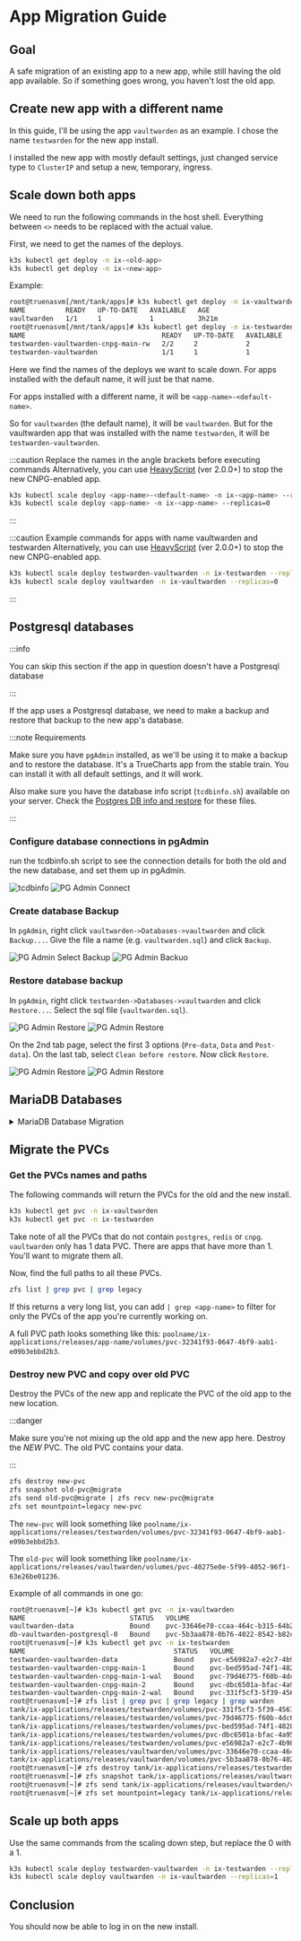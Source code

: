 # App Migration Guide

## Goal

A safe migration of an existing app to a new app, while still having the old app available. So if something goes wrong, you haven't lost the old app.

## Create new app with a different name

In this guide, I'll be using the app `vaultwarden` as an example. I chose the name `testwarden` for the new app install.

I installed the new app with mostly default settings, just changed service type to `ClusterIP` and setup a new, temporary, ingress.

## Scale down both apps

We need to run the following commands in the host shell. Everything between `<>` needs to be replaced with the actual value.

First, we need to get the names of the deploys.

```bash
k3s kubectl get deploy -n ix-<old-app>
k3s kubectl get deploy -n ix-<new-app>
```

Example:

```bash
root@truenasvm[/mnt/tank/apps]# k3s kubectl get deploy -n ix-vaultwarden
NAME          READY   UP-TO-DATE   AVAILABLE   AGE
vaultwarden   1/1     1            1           3h21m
root@truenasvm[/mnt/tank/apps]# k3s kubectl get deploy -n ix-testwarden
NAME                                  READY   UP-TO-DATE   AVAILABLE   AGE
testwarden-vaultwarden-cnpg-main-rw   2/2     2            2           3h12m
testwarden-vaultwarden                1/1     1            1           3h12m
```

Here we find the names of the deploys we want to scale down. For apps installed with the default name, it will just be that name.

For apps installed with a different name, it will be `<app-name>-<default-name>`.

So for `vaultwarden` (the default name), it will be `vaultwarden`. But for the vaultwarden app that was installed with the name `testwarden`, it will be `testwarden-vaultwarden`.

:::caution Replace the names in the angle brackets before executing commands
Alternatively, you can use [HeavyScript]([url](https://github.com/Heavybullets8/heavy_script)) (ver 2.0.0+) to stop the new CNPG-enabled app.
```bash
k3s kubectl scale deploy <app-name>-<default-name> -n ix-<app-name> --replicas=0
k3s kubectl scale deploy <app-name> -n ix-<app-name> --replicas=0
```

:::

:::caution Example commands for apps with name vaultwarden and testwarden
Alternatively, you can use [HeavyScript]([url](https://github.com/Heavybullets8/heavy_script)) (ver 2.0.0+) to stop the new CNPG-enabled app.
```bash
k3s kubectl scale deploy testwarden-vaultwarden -n ix-testwarden --replicas=0
k3s kubectl scale deploy vaultwarden -n ix-vaultwarden --replicas=0
```

:::

## Postgresql databases

:::info

You can skip this section if the app in question doesn't have a Postgresql database

:::

If the app uses a Postgresql database, we need to make a backup and restore that backup to the new app's database.

:::note Requirements

Make sure you have `pgAdmin` installed, as we'll be using it to make a backup and to restore the database. It's a TrueCharts app from the stable train. You can install it with all default settings, and it will work.

Also make sure you have the database info script (`tcdbinfo.sh`) available on your server. Check the [Postgres DB info and restore](https://truecharts.org/manual/SCALE/guides/sql-export) for these files.

:::

### Configure database connections in pgAdmin

run the tcdbinfo.sh script to see the connection details for both the old and the new database, and set them up in pgAdmin.

![tcdbinfo](img/tcdbinfo.png)
![PG Admin Connect](img/pgadminconnect.png)

### Create database Backup

In `pgAdmin`, right click `vaultwarden->Databases->vaultwarden` and click `Backup...`. Give the file a name (e.g. `vaultwarden.sql`) and click `Backup`.

![PG Admin Select Backup](img/pgadminbackupselect.png)
![PG Admin Backuo](img/pgadminbackup.png)

### Restore database backup

In `pgAdmin`, right click `testwarden->Databases->vaultwarden` and click `Restore...`. Select the sql file (`vaultwarden.sql`).

![PG Admin Restore](img/pgadminrestore.png)
![PG Admin Restore](img/pgadminrestorepage1.png)

On the 2nd tab page, select the first 3 options (`Pre-data`, `Data` and `Post-data`). On the last tab, select `Clean before restore`. Now click `Restore`.

![PG Admin Restore](img/pgadminrestorepage2.png)
![PG Admin Restore](img/pgadminrestorepage3.png)

## MariaDB Databases

<details>
  <summary>MariaDB Database Migration</summary>
  <div>
    <div>View MariaDB export and import instructions</div>
    <br/>
If the app uses a MariaDB database, we need to make a backup and restore that backup to the new app's database.

:::note Requirements

Make sure you have `adminer` installed, as we'll be using it to make a backup and to restore the database. It's a TrueCharts app from the stable train. You can install it with all default settings, and it will work.

:::

### Configure database connections in adminer

To get the MariaDB credentials from each install the easiest way (until a script does this) is logging into the main container shell and typing `env`, which pulls down the list of `environment variables` used by the container, including the `database credentials`.

![MariaDB](img/MariaDBenv1.png)

Repeat the same for the "new" app

![MariaDB2](img/MariaDBenv2.png)

### Create database Backup

Login to `adminer` using the 4 values highlighted in red above. For most users it'll be `appname-mariadb.ix-appname.svc.cluster.local:3306` or in this case `photoprism-mariadb.ix-photoprism.svc.cluster.local:3306`

![AdminerLogin](img/Adminer-Login.png)

Click `Export`, choose a compression output (gzip) and press `export`

![AdminerExport](img/Adminer-Export.png)

### Restore database backup

Now you login to `adminer` with the "new" app

![AdminerLogin2](img/Adminer-Login2.png)

Click `Import`, then `Choose Files`, upload your backup and then click `Execute`

![AdminerImport](img/Adminer-Import.png)

  </div>
</details>

## Migrate the PVCs

### Get the PVCs names and paths

The following commands will return the PVCs for the old and the new install.

```bash
k3s kubectl get pvc -n ix-vaultwarden
k3s kubectl get pvc -n ix-testwarden
```

Take note of all the PVCs that do not contain `postgres`, `redis` or `cnpg`. `vaultwarden` only has 1 data PVC. There are apps that have more than 1. You'll want to migrate them all.

Now, find the full paths to all these PVCs.

```bash
zfs list | grep pvc | grep legacy
```

If this returns a very long list, you can add `| grep <app-name>` to filter for only the PVCs of the app you're currently working on.

A full PVC path looks something like this: `poolname/ix-applications/releases/app-name/volumes/pvc-32341f93-0647-4bf9-aab1-e09b3ebbd2b3`.

### Destroy new PVC and copy over old PVC

Destroy the PVCs of the new app and replicate the PVC of the old app to the new location.

:::danger

Make sure you're not mixing up the old app and the new app here. Destroy the *NEW* PVC. The old PVC contains your data.

:::

```bash
zfs destroy new-pvc
zfs snapshot old-pvc@migrate
zfs send old-pvc@migrate | zfs recv new-pvc@migrate
zfs set mountpoint=legacy new-pvc
```

The `new-pvc` will look something like `poolname/ix-applications/releases/testwarden/volumes/pvc-32341f93-0647-4bf9-aab1-e09b3ebbd2b3`.

The `old-pvc` will look something like `poolname/ix-applications/releases/vaultwarden/volumes/pvc-40275e0e-5f99-4052-96f1-63e26be01236`.

Example of all commands in one go:

```bash
root@truenasvm[~]# k3s kubectl get pvc -n ix-vaultwarden
NAME                          STATUS   VOLUME                                     CAPACITY   ACCESS MODES   STORAGECLASS                   AGE
vaultwarden-data              Bound    pvc-33646e70-ccaa-464c-b315-64b24fcd9e83   256Gi      RWO            ix-storage-class-vaultwarden   4h27m
db-vaultwarden-postgresql-0   Bound    pvc-5b3aa878-0b76-4022-8542-b82cd3fdcf71   999Gi      RWO            ix-storage-class-vaultwarden   4h27m
root@truenasvm[~]# k3s kubectl get pvc -n ix-testwarden 
NAME                                     STATUS   VOLUME                                     CAPACITY   ACCESS MODES   STORAGECLASS                  AGE
testwarden-vaultwarden-data              Bound    pvc-e56982a7-e2c7-4b98-b875-5612d92506fd   256Gi      RWO            ix-storage-class-testwarden   4h18m
testwarden-vaultwarden-cnpg-main-1       Bound    pvc-bed595ad-74f1-4828-84c7-764693785630   256Gi      RWO            ix-storage-class-testwarden   4h18m
testwarden-vaultwarden-cnpg-main-1-wal   Bound    pvc-79d46775-f60b-4dc6-99a3-1a63d26cd171   256Gi      RWO            ix-storage-class-testwarden   4h18m
testwarden-vaultwarden-cnpg-main-2       Bound    pvc-dbc6501a-bfac-4a95-81a2-c05c5b28b5ff   256Gi      RWO            ix-storage-class-testwarden   4h18m
testwarden-vaultwarden-cnpg-main-2-wal   Bound    pvc-331f5cf3-5f39-4567-83f7-3700d4f582db   256Gi      RWO            ix-storage-class-testwarden   4h18m
root@truenasvm[~]# zfs list | grep pvc | grep legacy | grep warden
tank/ix-applications/releases/testwarden/volumes/pvc-331f5cf3-5f39-4567-83f7-3700d4f582db    1.10M  25.1G     1.10M  legacy
tank/ix-applications/releases/testwarden/volumes/pvc-79d46775-f60b-4dc6-99a3-1a63d26cd171    4.72M  25.1G     4.72M  legacy
tank/ix-applications/releases/testwarden/volumes/pvc-bed595ad-74f1-4828-84c7-764693785630    8.67M  25.1G     8.67M  legacy
tank/ix-applications/releases/testwarden/volumes/pvc-dbc6501a-bfac-4a95-81a2-c05c5b28b5ff    8.64M  25.1G     8.64M  legacy
tank/ix-applications/releases/testwarden/volumes/pvc-e56982a7-e2c7-4b98-b875-5612d92506fd     112K  25.1G      112K  legacy
tank/ix-applications/releases/vaultwarden/volumes/pvc-33646e70-ccaa-464c-b315-64b24fcd9e83    112K  25.1G      112K  legacy
tank/ix-applications/releases/vaultwarden/volumes/pvc-5b3aa878-0b76-4022-8542-b82cd3fdcf71   12.8M  25.1G     12.8M  legacy
root@truenasvm[~]# zfs destroy tank/ix-applications/releases/testwarden/volumes/pvc-e56982a7-e2c7-4b98-b875-5612d92506fd
root@truenasvm[~]# zfs snapshot tank/ix-applications/releases/vaultwarden/volumes/pvc-33646e70-ccaa-464c-b315-64b24fcd9e83@migrate
root@truenasvm[~]# zfs send tank/ix-applications/releases/vaultwarden/volumes/pvc-33646e70-ccaa-464c-b315-64b24fcd9e83@migrate | zfs recv tank/ix-applications/releases/testwarden/volumes/pvc-e56982a7-e2c7-4b98-b875-5612d92506fd@migrate
root@truenasvm[~]# zfs set mountpoint=legacy tank/ix-applications/releases/testwarden/volumes/pvc-e56982a7-e2c7-4b98-b875-5612d92506fd
```

## Scale up both apps

Use the same commands from the scaling down step, but replace the 0 with a 1.

```bash
k3s kubectl scale deploy testwarden-vaultwarden -n ix-testwarden --replicas=1
k3s kubectl scale deploy vaultwarden -n ix-vaultwarden --replicas=1
```

## Conclusion

You should now be able to log in on the new install.
